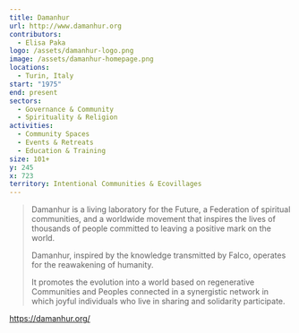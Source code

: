 ```yaml
---
title: Damanhur
url: http://www.damanhur.org
contributors:
  - Elisa Paka
logo: /assets/damanhur-logo.png
image: /assets/damanhur-homepage.png
locations:
  - Turin, Italy
start: "1975"
end: present
sectors:
  - Governance & Community
  - Spirituality & Religion
activities:
  - Community Spaces
  - Events & Retreats
  - Education & Training
size: 101+
y: 245
x: 723
territory: Intentional Communities & Ecovillages
---
```

> Damanhur is a living laboratory for the Future, a Federation of spiritual communities, and a worldwide movement that inspires the lives of thousands of people committed to leaving a positive mark on the world.
> 
> Damanhur, inspired by the knowledge transmitted by Falco, operates for the reawakening of humanity.
> 
> It promotes the evolution into a world based on regenerative Communities and Peoples connected in a synergistic network in which joyful individuals who live in sharing and solidarity participate.

https://damanhur.org/
